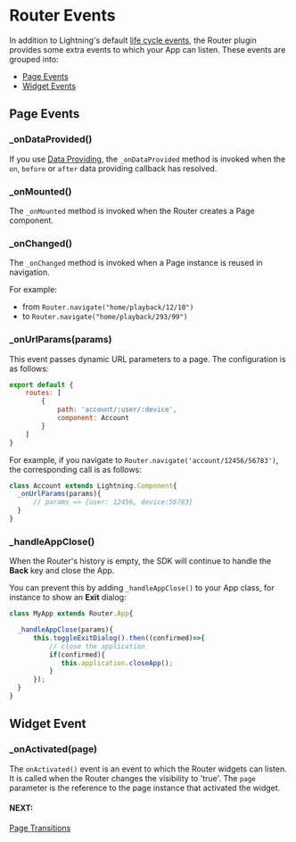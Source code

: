 # Router Events

In addition to Lightning's default [life cycle events](../../../lightning-core-reference/Components/LifecycleEvents.md), the Router plugin provides some extra events to which your App can listen. These events are grouped into:

* [Page Events](#page-events)
* [Widget Events](#widget-event)

## Page Events

### _onDataProvided()

If you use [Data Providing](dataproviding.md#on-data-provided), the `_onDataProvided` method is invoked when the `on`, `before` or `after` data providing callback has resolved.

### _onMounted()

The `_onMounted` method is invoked when the Router creates a Page component.

### _onChanged()

The `_onChanged` method is invoked when a Page instance is reused in navigation.

For example:

* from `Router.navigate("home/playback/12/10")`
* to `Router.navigate("home/playback/293/99")`

### _onUrlParams(params)

This event passes dynamic URL parameters to a page.
The configuration is as follows:

```js
export default {
    routes: [
        {
            path: 'account/:user/:device',
            component: Account
        }
    ]
}
```

For example, if you navigate to  `Router.navigate('account/12456/56783')`, the corresponding call is as follows:

```js
class Account extends Lightning.Component{
  _onUrlParams(params){
      // params => {user: 12456, device:56783}
  }
}
```

### _handleAppClose()

When the Router's history is empty, the SDK will continue to handle the **Back** key and close the App.

You can prevent this by adding `_handleAppClose()` to your App class, for instance to show
an **Exit** dialog:

```js
class MyApp extends Router.App{

  _handleAppClose(params){
      this.toggleExitDialog().then((confirmed)=>{
          // close the application
          if(confirmed){
             this.application.closeApp();
          }
      });
  }
}
```

## Widget Event

### _onActivated(page)

The `onActivated()` event is an event to which the Router widgets can listen. It is called when the Router changes the visibility to 'true'. The `page` parameter is the reference to the page instance that activated the widget.

#### NEXT:
[Page Transitions](pagetransitions.md)
